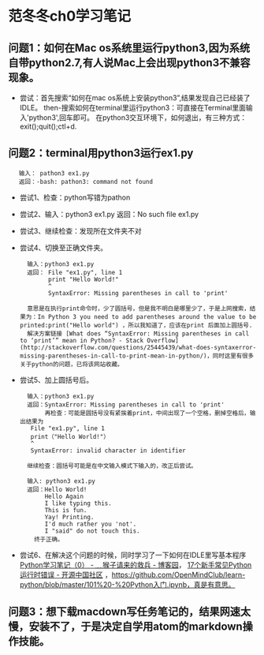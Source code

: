 # 范冬冬ch0学习笔记


## 问题1：如何在Mac os系统里运行python3,因为系统自带python2.7,有人说Mac上会出现python3不兼容现象。
- 尝试：首先搜索“如何在mac os系统上安装python3”,结果发现自己已经装了IDLE。
       then-搜索如何在terminal里运行python3：可直接在Terminal里面输入'python3',回车即可。
       在python3交互环境下，如何退出，有三种方式：exit();quit();ctl+d.

## 问题2：terminal用python3运行ex1.py
       输入： pathon3 ex1.py
       返回：-bash: pathon3: command not found
- 尝试1、检查：python写错为pathon
- 尝试2、输入：python3 ex1.py
        返回：No such file ex1.py
- 尝试3、继续检查：发现所在文件夹不对
- 尝试4、切换至正确文件夹。

        输入：python3 ex1.py
        返回： File "ex1.py", line 1
              print "Hello World!"
              ^
              SyntaxError: Missing parentheses in call to 'print'

        意思是在执行print命令时，少了圆括号，但是我不明白是哪里少了，于是上网搜索，结果为：In Python 3 you need to add parentheses around the value to be printed:print("Hello world") ，所以我知道了，应该在print 后面加上圆括号.
        解决方案链接 [What does “SyntaxError: Missing parentheses in call to ‘print’” mean in Python? - Stack Overflow](http://stackoverflow.com/questions/25445439/what-does-syntaxerror-missing-parentheses-in-call-to-print-mean-in-python/)，同时这里有很多关于python的问题，已将该网站收藏。

- 尝试5、加上圆括号后。

        输入：python3 ex1.py
        返回：SyntaxError: Missing parentheses in call to 'print'
             再检查：可能是圆括号没有紧挨着print，中间出现了一个空格，删掉空格后，输出结果为
         File "ex1.py", line 1
         print（"Hello World!"）
         ^
         SyntaxError: invalid character in identifier

        继续检查：圆括号可能是在中文输入模式下输入的，改正后尝试。

        输入: python3 ex1.py
        返回：Hello World!
             Hello Again
             I like typing this.
             This is fun.
             Yay! Printing.
             I'd much rather you 'not'.
             I "said" do not touch this.
          终于正确。
- 尝试6、在解决这个问题的时候，同时学习了一下如何在IDLE里写基本程序 [Python学习笔记（0） - ﹏猴子请来的救兵 - 博客园](http://www.cnblogs.com/yyhh/p/4202829.html)， [17个新手常见Python运行时错误 - 开源中国社区](http://www.oschina.net/question/89964_62779/) ，https://github.com/OpenMindClub/learn-python/blob/master/101%20-%20Python入门.ipynb，真是有意思。

## 问题3：想下载macdown写任务笔记的，结果网速太慢，安装不了，于是决定自学用atom的markdown操作技能。
